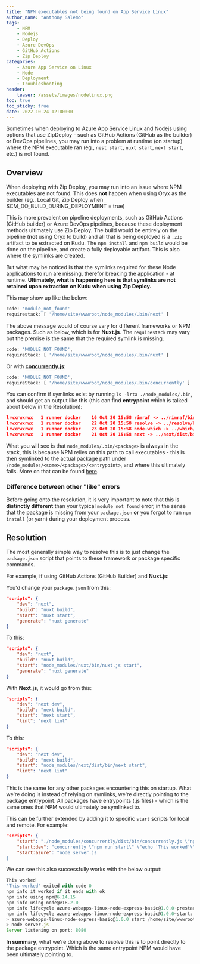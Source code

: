 ```yaml
---
title: "NPM executables not being found on App Service Linux"
author_name: "Anthony Salemo"
tags:
    - NPM
    - Nodejs
    - Deploy
    - Azure DevOps
    - GitHub Actions
    - Zip Deploy
categories:
    - Azure App Service on Linux
    - Node
    - Deployment 
    - Troubleshooting
header:
    teaser: /assets/images/nodelinux.png
toc: true
toc_sticky: true
date: 2022-10-24 12:00:00
---
```


Sometimes when deploying to Azure App Service Linux and Nodejs using options that use ZipDeploy - such as GitHub Actions (GitHub as the builder) or DevOps pipelines, you may run into a problem at runtime (on startup) where the NPM executable ran (eg., `nest start`, `nuxt start`, `next start`, etc.) is not found. 

## Overview
When deploying with Zip Deploy, you may run into an issue where NPM executables are not found. This does **not** happen when using Oryx as the builder (eg., Local Git, Zip Deploy when SCM_DO_BUILD_DURING_DEPLOYMENT = true)

This is more prevalent on pipeline deployments, such as GitHub Actions (GitHub builder) or Azure DevOps pipelines, because these deployment methods ultimately use Zip Deploy. The build would be entirely on the pipeline (**not** using Oryx to build) and all that is being deployed is a `.zip` artifact to be extracted on Kudu. The `npm install` and `npm build` would be done on the pipeline, and create a fully deployable artifact. This is also where the symlinks are created. 

But what may be noticed is that the symlinks required for these Node applications to run are missing, therefor breaking the application - at runtime. **Ultimately, what is happening here is that symlinks are not retained upon extraction on Kudu when using Zip Deploy.**

This may show up like the below:

```javascript
code: 'module_not_found'
requirestack: [ '/home/site/wwwroot/node_modules/.bin/next' ]
```

The above message would of course vary for different frameworks or NPM packages. Such as below, which is for **Nuxt.js**. The `requirestack` may vary but the premise is the same that the required symlink is missing.

```javascript
code: 'MODULE_NOT_FOUND',
requireStack: [ '/home/site/wwwroot/node_modules/.bin/nuxt' ]
```

Or with [**concurrently.js**](https://www.npmjs.com/package/concurrently):
```javascript
code: 'MODULE_NOT_FOUND',
requireStack: [ '/home/site/wwwroot/node_modules/.bin/concurrently' ]
```

You can confirm if symlinks exist by running `ls -lrta ./node_modules/.bin`, and should get an output like this (this can find **entrypoint** which is talked about below in the Resolution):

```json
lrwxrwxrwx   1 runner docker    16 Oct 20 15:58 rimraf -> ../rimraf/bin.js
lrwxrwxrwx   1 runner docker    22 Oct 20 15:58 resolve -> ../resolve/bin/resolve
lrwxrwxrwx   1 runner docker    23 Oct 20 15:58 node-which -> ../which/bin/node-which
lrwxrwxrwx   1 runner docker    21 Oct 20 15:58 next -> ../next/dist/bin/next
```

What you will see is that `node_modules/.bin/<package>` is always in the stack, this is because NPM relies on this path to call executables - this is then symlinked to the actual package path under `/node_modules/<some>/<package>/<entrypoint>`, and where this ultimately fails. More on that can be found [here](https://docs.npmjs.com/cli/v8/configuring-npm/folders#executables).

### Difference between other "like" errors
Before going onto the resolution, it is very important to note that this is **distinctly different** than your typical `module not found` error, in the sense that the package is missing from your `package.json` **or** you forgot to run `npm install` (or yarn) during your deployment process.

## Resolution
The most generally simple way to resolve this is to just change the `package.json` script that points to these framework or package specific commands.

For example, if using GitHub Actions (GitHub Builder) and **Nuxt.js**:

You'd change your `package.json` from this:

```json
"scripts": {
    "dev": "nuxt",
    "build": "nuxt build",
    "start": "nuxt start",
    "generate": "nuxt generate"
}
```

To this:

```json
"scripts": {
    "dev": "nuxt",
    "build": "nuxt build",
    "start": "node_modules/nuxt/bin/nuxt.js start",
    "generate": "nuxt generate"
}
```

With **Next.js**, it would go from this:

```json
"scripts": {
    "dev": "next dev",
    "build": "next build",
    "start": "next start",
    "lint": "next lint"
}
```

To this:

```json
"scripts": {
    "dev": "next dev",
    "build": "next build",
    "start": "node_modules/next/dist/bin/next start",
    "lint": "next lint"
}
```

This is the same for any other packages encountering this on startup. What we're doing is instead of relying on symlinks, we're directly pointing to the package entrypoint. All packages have entrypoints (.js files) - which is the same ones that NPM would ultimately be symlinked to.

This can be further extended by adding it to specific `start` scripts for local and remote. For example:

```json
"scripts": {
    "start": "./node_modules/concurrently/dist/bin/concurrently.js \"npm run start:azure\" \"echo 'This worked'\"",
    "start:dev": "concurrently \"npm run start\" \"echo 'This worked'\"",
    "start:azure": "node server.js
}
```

We can see this also successfully works with the below output:

```javascript
This worked
'This worked' exited with code 0
npm info it worked if it ends with ok
npm info using npm@6.14.15
npm info using node@v18.2.0
npm info lifecycle azure-webapps-linux-node-express-basic@1.0.0~prestart: azure-webapps-linux-node-express-basic@1.0.0
npm info lifecycle azure-webapps-linux-node-express-basic@1.0.0~start: azure-webapps-linux-node-express-basic@1.0.0
> azure-webapps-linux-node-express-basic@1.0.0 start /home/site/wwwroot
> node server.js
Server listening on port: 8080
```

**In summary**, what we're doing above to resolve this is to point directly to the package entrypoint. Which is the same entrypoint NPM would have been ultimately pointing to. 
